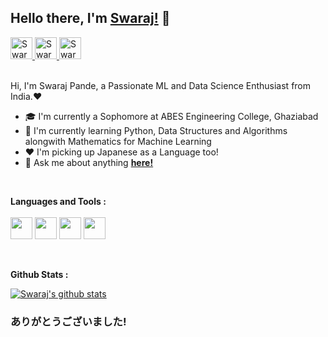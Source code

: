 ## Hello there, I'm [**Swaraj!**](https://github.com/swarajpande4) 👋

<a href="https://www.linkedin.com/in/swaraj-pande-621130189/"> 
    <img aling="left" alt="Swaraj Pande | LinkedIn" width=35px
    src="https://img.icons8.com/fluent/2x/linkedin.png">
</a>
<a href="https://twitter.com/PandeSwaraj"> 
    <img aling="left" alt="Swaraj Pande | Twitter" width=35px
    src="https://img.icons8.com/fluent/2x/twitter.png">
</a>
<a href="https://discord.gg/hfXzbjT"> 
    <img aling="left" alt="Swaraj Pande | Discord" width=35px
    src="https://img.icons8.com/fluent/2x/discord-logo.png">
</a>

<br />
<br />

Hi, I'm Swaraj Pande, a Passionate ML and Data Science Enthusiast from India.❤️
- 🎓 I'm currently a Sophomore at ABES Engineering College, Ghaziabad
- 🔎 I'm currently learning Python, Data Structures and Algorithms alongwith Mathematics for Machine Learning
- ❤️ I'm picking up Japanese as a Language too!
- 💬 Ask me about anything [**here!**](https://github.com/swarajpande4/swarajpande4/issues)

<br />

**Languages and Tools :**\
<br />
<code><img height="35"
    src="https://img.icons8.com/color/2x/c-plus-plus-logo.png"></code>
<code><img height="35"
    src="https://img.icons8.com/color/2x/python.png"></code>
<code><img height="35"
    src="https://img.icons8.com/plasticine/2x/bash.png"></code> 
<code><img height="35"
    src="https://img.icons8.com/color/2x/git.png"></code>

<br />

**Github Stats :**

[![Swaraj's github stats](https://github-readme-stats.vercel.app/api?username=swarajpande4&show_icons=true&include_all_commits=true)](https://github-readme-stats.vercel.app/api?username=swarajpande4&show_icons=true&include_all_commits=true)

### ありがとうございました!

